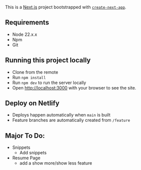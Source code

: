 This is a [Next.js](https://nextjs.org) project bootstrapped with [`create-next-app`](https://nextjs.org/docs/app/api-reference/cli/create-next-app).

## Requirements
- Node 22.x.x
- Npm
- Git

## Running this project locally
- Clone from the remote
- Run `npm install`
- Run `npm dev` to run the server locally
- Open [http://localhost:3000](http://localhost:3000) with your browser to see the site.

## Deploy on Netlify
- Deploys happen automatically when `main` is built
- Feature branches are automatically created from `/feature`

## Major To Do:
- Snippets
  - Add snippets
- Resume Page
  - add a show more/show less feature